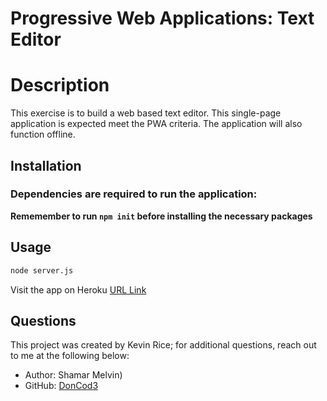 # Progressive Web Applications: Text Editor

# Description
This exercise is to build a web based text editor. This single-page application is expected meet the PWA criteria. The application will also function offline.



## Installation
### Dependencies are required to run the application:

 __Rememember to run ```npm init``` before installing the necessary packages__




## Usage
```bash
node server.js
```
Visit the app on Heroku
[URL Link](https://j8-pwa-279c188c1de5.herokuapp.com)



## Questions
This project was created by Kevin Rice; for additional questions, reach out to me at the following below:
* Author: Shamar Melvin)
* GitHub: [DonCod3](https://github.com/DonCod3)

